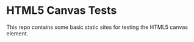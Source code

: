 # HTML5 Canvas Tests

This repo contains some basic static sites for testing the HTML5 canvas element.
